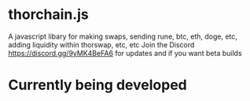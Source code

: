 # thorchain.js
A javascript libary for making swaps, sending rune, btc, eth, doge, etc, adding liquidity within thorswap, etc, etc
Join the Discord https://discord.gg/9yMK4BeFA6 for updates and if you want beta builds
# Currently being developed
